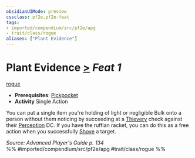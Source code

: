 ```yaml
---
obsidianUIMode: preview
cssclass: pf2e,pf2e-feat
tags:
- imported/compendium/src/pf2e/apg
- trait/class/rogue
aliases: ["Plant Evidence"]
---
```

# Plant Evidence  [>](chapter-9-playing-the-game.md#Actions "Single Action") *Feat 1*  
[rogue](rules/traits/rogue.md)  

- **Prerequisites**: [Pickpocket](pickpocket.md)
- **Activity** Single Action

You can put a single item you're holding of light or negligible Bulk onto a person without them noticing by succeeding at a [Thievery](../skills.md#Thievery) check against their [Perception](../skills.md#Perception) DC. If you have the ruffian racket, you can do this as a free action when you successfully [Shove](rules/actions/shove.md) a target.

*Source: Advanced Player's Guide p. 134*  
%% #imported/compendium/src/pf2e/apg #trait/class/rogue %%